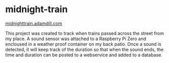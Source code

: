 # midnight-train
[midnighttrain.adamdill.com](http://midnighttrain.adamdill.com/)

This project was created to track when trains passed across the street from my place. A sound sensor was attached to a Raspberry Pi Zero and encloused in a weather proof container on my back patio. Once a sound is detected, it will keep track of the duration so that when the sound ends, the time and duration can be posted to a webservice and added to a database.
